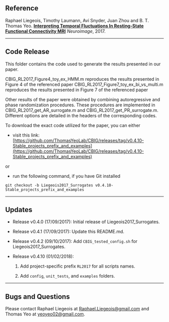 ## Reference

Raphael Liegeois, Timothy Laumann, Avi Snyder, Juan Zhou and B. T. Thomas Yeo. [**Interpreting Temporal Fluctuations In Resting-State Functional Connectivity MRI**](http://www.biorxiv.org/content/early/2017/08/08/135681) *Neuroimage*, 2017.

----

## Code Release

This folder contains the code used to generate the results presented in our paper.

CBIG_RL2017_Figure4_toy_ex_HMM.m           reproduces the results presented in Figure 4 of the referenced paper
CBIG_RL2017_Figure7_toy_ex_bi_vs_multi.m   reproduces the results presented in Figure 7 of the referenced paper

Other results of the paper were obtained by combining autoregressive and phase randomization procedures. These procedures are implemented in CBIG_RL2017_get_AR_surrogate.m and CBIG_RL2017_get_PR_surrogate.m. Different options are detailed in the headers of the corresponding codes. 

To download the exact code utilized for the paper, you can either

- visit this link:
[https://github.com/ThomasYeoLab/CBIG/releases/tag/v0.4.10-Stable_projects_prefix_and_examples](https://github.com/ThomasYeoLab/CBIG/releases/tag/v0.4.10-Stable_projects_prefix_and_examples)

or

- run the following command, if you have Git installed
 
```
git checkout -b Liegeois2017_Surrogates v0.4.10-Stable_projects_prefix_and_examples
```

----

## Updates

- Release v0.4.0 (17/09/2017): Initial release of Liegeois2017_Surrogates.
- Release v0.4.1 (17/09/2017): Update this README.md.
- Release v0.4.2 (09/10/2017): Add `CBIG_tested_config.sh` for Liegeois2017_Surrogates.
- Release v0.4.10 (01/02/2018):
    
    1. Add project-specific prefix `RL2017` for all scripts names.
    
    2. Add `config`, `unit_tests`, and `examples` folders.

----

## Bugs and Questions

Please contact Raphael Liegeois at Raphael.Liegeois@gmail.com and Thomas Yeo at yeoyeo02@gmail.com.
